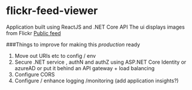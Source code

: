 # flickr-feed-viewer
Application built using ReactJS and .NET Core API
The ui displays images from Flickr [Public feed](https://www.flickr.com/services/feeds/ )

###Things to improve for making this *production* ready
1. Move out URIs etc to config / env
2. Secure .NET service , authN and authZ using ASP.NET Core Identity or azureAD or put it behind an API gateway + load balancing
3. Configure CORS
4. Configure / enhance logging /monitoring (add application insights?)
